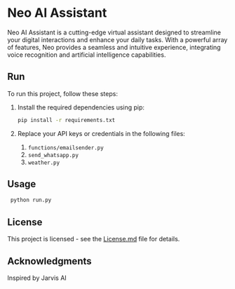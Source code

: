 # Neo AI Assistant

Neo AI Assistant is a cutting-edge virtual assistant designed to streamline your digital interactions and enhance your daily tasks. With a powerful array of features, Neo provides a seamless and intuitive experience, integrating voice recognition and artificial intelligence capabilities.

## Run

To run this project, follow these steps:

1. Install the required dependencies using pip:

    ```bash
    pip install -r requirements.txt
    ```

2. Replace your API keys or credentials in the following files:

    1. `functions/emailsender.py`
    2. `send_whatsapp.py`
    3. `weather.py`

## Usage

   ```bash
    python run.py
   ```

## License

This project is licensed - see the [License.md](license.md) file for details.

## Acknowledgments

Inspired by Jarvis AI

